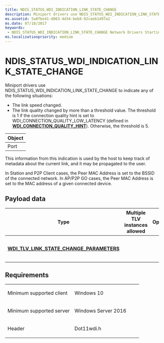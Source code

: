 ```yaml
---
title: NDIS_STATUS_WDI_INDICATION_LINK_STATE_CHANGE
description: Miniport drivers use NDIS_STATUS_WDI_INDICATION_LINK_STATE_CHANGE to indicate any of the following situations
ms.assetid: 5a8fbe41-d063-4d34-beb8-92ceeb1d97a2
ms.date: 07/18/2017
keywords:
 - NDIS_STATUS_WDI_INDICATION_LINK_STATE_CHANGE Network Drivers Starting with Windows Vista
ms.localizationpriority: medium
---
```


# NDIS\_STATUS\_WDI\_INDICATION\_LINK\_STATE\_CHANGE


Miniport drivers use NDIS\_STATUS\_WDI\_INDICATION\_LINK\_STATE\_CHANGE to indicate any of the following situations:

-   The link speed changed.
-   The link quality changed by more than a threshold value. The threshold is 1 if the connection quality hint is set to WDI\_CONNECTION\_QUALITY\_LOW\_LATENCY (defined in [**WDI\_CONNECTION\_QUALITY\_HINT**](https://msdn.microsoft.com/library/windows/hardware/dn897807)). Otherwise, the threshold is 5.

| Object |
|--------|
| Port   |

 

This information from this indication is used by the host to keep track of metadata about the current link, and it may be propagated to the user.

In Station and P2P Client cases, the Peer MAC Address is set to the BSSID of the connected network. In AP/P2P GO cases, the Peer MAC Address is set to the MAC address of a given connected device.

## Payload data


| Type                                                                                           | Multiple TLV instances allowed | Optional | Description                       |
|------------------------------------------------------------------------------------------------|--------------------------------|----------|-----------------------------------|
| [**WDI\_TLV\_LINK\_STATE\_CHANGE\_PARAMETERS**](https://msdn.microsoft.com/library/windows/hardware/dn897842) |                                |          | The link state change parameters. |

 

Requirements
------------

<table>
<colgroup>
<col width="50%" />
<col width="50%" />
</colgroup>
<tbody>
<tr class="odd">
<td><p>Minimum supported client</p></td>
<td><p>Windows 10</p></td>
</tr>
<tr class="even">
<td><p>Minimum supported server</p></td>
<td><p>Windows Server 2016</p></td>
</tr>
<tr class="odd">
<td><p>Header</p></td>
<td>Dot11wdi.h</td>
</tr>
</tbody>
</table>

 

 




